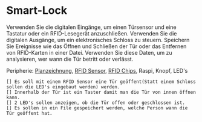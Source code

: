 # Smart-Lock

Verwenden Sie die digitalen Eingänge, um einen Türsensor und eine Tastatur oder ein RFID-Lesegerät anzuschließen. Verwenden Sie die digitalen Ausgänge, um ein elektronisches Schloss zu steuern. Speichern Sie Ereignisse wie das Öffnen und Schließen der Tür oder das Entfernen von RFID-Karten in einer Datei. Verwenden Sie diese Daten, um zu analysieren, wer wann die Tür betritt oder verlässt.

Peripherie: [Planzeichnung](https://fritzing.org/), [RFID Sensor](https://www.az-delivery.de/products/rfid-set), [RFID Chips](https://www.az-delivery.de/products/13-56mhz-transponder?variant=38522275218), Raspi, Knopf, LED's

    [] Es soll mit einem RFID Sensor eine Tür geöffent(Statt einem Schloss sollen die LED's eingebaut werden) werden.
    [] Innerhalb der Tür ist ein Taster damit man die Tür von innen öffnen kann.
    [] 2 LED's sollen anzeigen, ob die Tür offen oder geschlossen ist.
    [] Es sollen in ein File gespeichert werden, welche Person wann die Tür geöffent hat.
